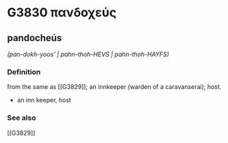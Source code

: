 # G3830 πανδοχεύς

## pandocheús

_(pan-dokh-yoos' | pahn-thoh-HEVS | pahn-thoh-HAYFS)_

### Definition

from the same as [[G3829]]; an innkeeper (warden of a caravanserai); host.

- an inn keeper, host

### See also

[[G3829]]

